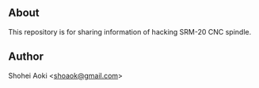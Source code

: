 ## About

This repository is for sharing information of hacking SRM-20 CNC spindle.

## Author
Shohei Aoki \<shoaok@gmail.com\>
